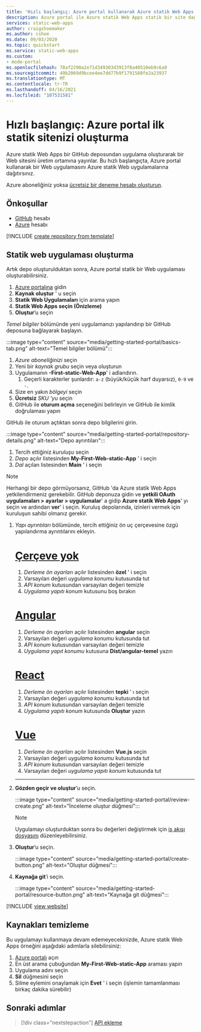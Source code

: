 ```yaml
---
title: 'Hızlı başlangıç: Azure portal kullanarak Azure statik Web Apps ile ilk statik Web uygulamanızı oluşturma'
description: Azure portal ile Azure statik Web Apps statik bir site dağıtmayı öğrenin.
services: static-web-apps
author: craigshoemaker
ms.author: cshoe
ms.date: 09/03/2020
ms.topic: quickstart
ms.service: static-web-apps
ms.custom:
- mode-portal
ms.openlocfilehash: 78af2290a2e71d349303d3913f8a40510eb9c6a0
ms.sourcegitcommit: 49b2069d9bcee4ee7dd77b9f1791588fe2a23937
ms.translationtype: MT
ms.contentlocale: tr-TR
ms.lasthandoff: 04/16/2021
ms.locfileid: "107531581"
---
```

# <a name="quickstart-building-your-first-static-site-in-the-azure-portal"></a>Hızlı başlangıç: Azure portal ilk statik sitenizi oluşturma

Azure statik Web Apps bir GitHub deposundan uygulama oluşturarak bir Web sitesini üretim ortamına yayınlar. Bu hızlı başlangıçta, Azure portal kullanarak bir Web uygulamasını Azure statik Web uygulamalarına dağıtırsınız.

Azure aboneliğiniz yoksa [ücretsiz bir deneme hesabı oluşturun](https://azure.microsoft.com/free).

## <a name="prerequisites"></a>Önkoşullar

- [GitHub](https://github.com) hesabı
- [Azure](https://portal.azure.com) hesabı

[!INCLUDE [create repository from template](../../includes/static-web-apps-get-started-create-repo.md)]

## <a name="create-a-static-web-app"></a>Statik web uygulaması oluşturma

Artık depo oluşturulduktan sonra, Azure portal statik bir Web uygulaması oluşturabilirsiniz.

1. [Azure portalına](https://portal.azure.com) gidin
1. **Kaynak oluştur** ' u seçin
1. **Statik Web Uygulamaları** için arama yapın
1. **Statik Web Apps seçin (Önizleme)**
1. **Oluştur**’u seçin

_Temel bilgiler_ bölümünde yeni uygulamanızı yapılandırıp bir GitHub deposuna bağlayarak başlayın.

:::image type="content" source="media/getting-started-portal/basics-tab.png" alt-text="Temel bilgiler bölümü":::

1. _Azure aboneliğinizi_ seçin
1. Yeni bir _kaynak grubu_ seçin veya oluşturun
1. Uygulamanın **-First-static-Web-App**' i adlandırın.
      1. Geçerli karakterler şunlardır: `a-z` (büyük/küçük harf duyarsız), `0-9` ve `-`.
1. Size en yakın _bölgeyi_ seçin
1. **Ücretsiz** _SKU 'yu_ seçin
1. GitHub ile **oturum açma** seçeneğini belirleyin ve GitHub ile kimlik doğrulaması yapın

GitHub ile oturum açtıktan sonra depo bilgilerini girin.

:::image type="content" source="media/getting-started-portal/repository-details.png" alt-text="Depo ayrıntıları":::

1. Tercih ettiğiniz _kuruluşu_ seçin
1. _Depo_ açılır listesinden **My-First-Web-static-App** ' i seçin
1. _Dal_ açılan listesinden **Main** ' i seçin

> [!NOTE]
> Herhangi bir depo görmüyorsanız, GitHub 'da Azure statik Web Apps yetkilendirmeniz gerekebilir. GitHub deponuza gidin ve **yetkili OAuth uygulamaları > ayarlar > uygulamalar**' a gidip **Azure statik Web Apps**' yı seçin ve ardından **ver**' i seçin. Kuruluş depolarında, izinleri vermek için kuruluşun sahibi olmanız gerekir.

1. _Yapı ayrıntıları_ bölümünde, tercih ettiğiniz ön uç çerçevesine özgü yapılandırma ayrıntılarını ekleyin.

    # <a name="no-framework"></a>[Çerçeve yok](#tab/vanilla-javascript)

    1. _Derleme ön ayarları_ açılır listesinden **özel** ' i seçin
    1. Varsayılan değeri _uygulama konumu_ kutusunda tut
    1. _API konum_ kutusundan varsayılan değeri temizle
    1. _Uygulama yapıtı konum_ kutusunu boş bırakın

    # <a name="angular"></a>[Angular](#tab/angular)

    1. _Derleme ön ayarları_ açılır listesinden **angular** seçin
    1. Varsayılan değeri _uygulama konumu_ kutusunda tut
    1. _API konum_ kutusundan varsayılan değeri temizle
    1. _Uygulama yapıt konumu_ kutusuna **Dist/angular-temel** yazın

    # <a name="react"></a>[React](#tab/react)

    1. _Derleme ön ayarları_ açılır listesinden **tepki** ' ı seçin
    1. Varsayılan değeri _uygulama konumu_ kutusunda tut
    1. _API konum_ kutusundan varsayılan değeri temizle
    1. _Uygulama yapıtı konum_ kutusunda **Oluştur** yazın

    # <a name="vue"></a>[Vue](#tab/vue)

    1. _Derleme ön ayarları_ açılır listesinden **Vue.js** seçin
    1. Varsayılan değeri _uygulama konumu_ kutusunda tut
    1. _API konum_ kutusundan varsayılan değeri temizle
    1. Varsayılan değeri _uygulama yapıtı konum_ kutusunda tut

    ---

1. **Gözden geçir ve oluştur**’u seçin.

    :::image type="content" source="media/getting-started-portal/review-create.png" alt-text="İnceleme oluştur düğmesi":::

    > [!NOTE]
    > Uygulamayı oluşturduktan sonra bu değerleri değiştirmek için [iş akışı dosyasını](github-actions-workflow.md) düzenleyebilirsiniz.

1. **Oluştur**’u seçin.

    :::image type="content" source="media/getting-started-portal/create-button.png" alt-text="Oluştur düğmesi":::

1. **Kaynağa git**’i seçin.

    :::image type="content" source="media/getting-started-portal/resource-button.png" alt-text="Kaynağa git düğmesi":::

[!INCLUDE [view website](../../includes/static-web-apps-get-started-view-website.md)]

## <a name="clean-up-resources"></a>Kaynakları temizleme

Bu uygulamayı kullanmaya devam edemeyecekinizde, Azure statik Web Apps örneğini aşağıdaki adımlarla silebilirsiniz:

1. [Azure portalı](https://portal.azure.com) açın
1. En üst arama çubuğundan **My-First-Web-static-App** araması yapın
1. Uygulama adını seçin
1. **Sil** düğmesini seçin
1. Silme eylemini onaylamak için **Evet** ' i seçin (işlemin tamamlanması birkaç dakika sürebilir)

## <a name="next-steps"></a>Sonraki adımlar

> [!div class="nextstepaction"]
> [API ekleme](add-api.md)
